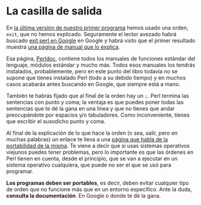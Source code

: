 # La casilla de salida

En
[la última versión de nuestro primer programa](https://github.com/JJ/cero_a_perl/blob/master/ejemplos/01.nada.pl)
hemos usado una orden, `exit`, que no hemos explicado. Seguramente el
lector avezado habrá buscado
[exit perl en Google](https://www.google.es/search?client=ubuntu&channel=fs&q=exit+perl&ie=utf-8&oe=utf-8&gfe_rd=cr&ei=ute8U9zuCILD8gfu0YGIDQ)
en Google y habrá visto que el primer resultado muestra
[una página de manual que lo explica](http://perldoc.perl.org/functions/exit.html). 

Esa página, [Perldoc](http://perldoc.perl.org/index.html), contiene
todos los manuales de funciones estándar del lenguaje, módulos
estándar y mucho más. Todos esos manuales los tendrás instalados,
probablemente, pero en este punto del libro todavía no se supone que
tienes instalado Perl (todo a su debido tiempo) y en muchos casos
acabarás antes buscando en Google, que siempre está a mano. 

También te habrás fijado que al final de la orden hay un `;`. Perl
termina las sentencias con punto y coma; la ventaja es que puedes
poner todas las sentencias que te dé la gana en una línea y que no
tienes que andar preocupándote por espacios y/o tabuladores. Como
inconveniente, tienes que escribir el susodicho punto y coma. 

Al final de la explicación de lo que hace la orden (o sea, salir, pero en
muchas palabras) un enlace te lleva a una
[página que habla de la portabilidad de la misma](http://perldoc.perl.org/perlport.html#exit). Te
viene a decir que si usas sistemas operativos viejunos puedes tener
problemas, pero lo importante es que las órdenes en Perl tienen en
cuenta, desde el principio, que se van a ejecutar en un sistema
operativo cualquiera, que puede no ser el que se usó para programar. 

**Los programas deben ser portables**, es decir, deben evitar
  cualquier tipo de orden que no funcione más que en un entorno
  específico. Ante la duda, **consulta la documentación**. En Google o
  donde te dé la gana.
